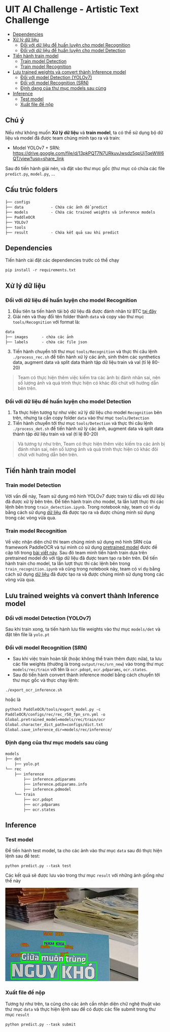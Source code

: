 

# UIT AI Challenge - Artistic Text Challenge

- [Dependencies](#dependencies)
- [Xử lý dữ liệu](#PDATA)
  * [Đối với dữ liệu để huấn luyện cho model Recognition](#PDATA-REC)
  * [Đối với dữ liệu để huấn luyện cho model Detection](#PDATA-DET)
- [Tiến hành train model](#TRAIN)
  * [Train model Detection](#TRAIN-DET)
  * [Train model Recognition](#TRAIN-REC)
- [Lưu trained weights và convert thành Inference model](#STORE)
  * [Đối với model Detection (YOLOv7)](#STORE-DET)
  * [Đối với model Recognition (SRN)](#STORE-REC)
  * [Định dạng của thư mục models sau cùng](#STORE-FINAL)
- [Inference](#INFER)
  * [Test model](#INFER-TEST)
  * [Xuất file để nộp](#INFER-SUBMIT)


## Chú ý

Nếu như không muốn **Xử lý dữ liệu** và **train model**, ta có thể sử dụng bộ dữ liệu và model đã được team chúng mình tạo ra và train:

- Model YOLOv7 + SRN: https://drive.google.com/file/d/13pkPQT7N7URkuvJwsdz5qpUjTqeWW6QT/view?usp=share_link 

Sau đó tiến hành giải nén, và đặt vào thư mục gốc (thư mục có chứa các file `predict.py`, `model.py`, ... 

## Cấu trúc folders

```
├── configs	
├── data			- Chứa các ảnh để predict
├── models			- Chứa các trained weights và inference models
├── PaddleOCR
├── YOLOv7
├── tools
├── result			- Chứa kết quả sau khi predict
```

## Dependencies
Tiến hành cài đặt các dependencies trước có thể chạy
```
pip install -r requirements.txt
```

<a name="PDATA"></a>
## Xử lý dữ liệu

<a name="PDATA-REC"></a>
### Đối với dữ liệu để huấn luyện cho model Recognition

1. Đầu tiên ta tiến hành tải bộ dữ liệu đã được đánh nhãn từ BTC [tại đây](https://drive.google.com/file/u/3/d/1NJJA1A8I2Xj5-107E3DFohBNzjWyaaf7/view?usp=share_link)
2. Giải nén và thay đổi tên folder thành `data` và copy vào thư mục `tools/Recognition` với format là:
```
data
├── images 		- chứa các ảnh
├── labels 		- chứa các file json
```
3. Tiến hành chuyển tới thư mục `tools/Recognition` và thực thi câu lệnh `./process_rec.sh` để tiến hành xử lý các ảnh, sinh thêm các synthetics data, augment data và split data thành tập dữ liệu train và val (tỉ lệ 80-20)

> Team có thực hiện thêm việc kiếm tra các ảnh bị đánh nhãn sai, nên số lượng ảnh và quá trình thực hiện có khác đôi chút với hướng dẫn bên trên.

<a name="PDATA-DET"></a>
### Đối với dữ liệu để huấn luyện cho model Detection

1. Ta thực hiện tương tự như việc xử lý dữ liệu cho model `Recognition` bên trên, nhưng ta cần copy folder `data` vào thư mục `tools/Detection` 
2. Tiến hành chuyển tới thư mục `tools/Detection` và thực thi câu lệnh `./process_det.sh` để tiến hành xử lý các ảnh, augment data và split data thành tập dữ liệu train và val (tỉ lệ 80-20)  

> Và tương tự như trên, Team có thực hiện thêm việc kiếm tra các ảnh bị đánh nhãn sai, nên số lượng ảnh và quá trình thực hiện có khác đôi chút với hướng dẫn bên trên.

<a name="TRAIN"></a>
## Tiến hành train model

<a name="TRAIN-DET"></a>
### Train model Detection
Với vấn đề này, Team sử dụng mô hình YOLOv7 được train từ đầu với dữ liệu đã được xử lý bên trên. Để tiến hành train cho model, ta lần lượt thực thi các lệnh bên trong `train_detection.ipynb`.  Trong notebook này, team có ví dụ bằng cách sử dụng [dữ liệu](https://drive.google.com/file/d/1sohRPX_oUXKt6RjwYVR0EJkBJtATmX2o/view) đã được tạo ra và được chúng mình sử dụng trong các vòng vừa qua.

<a name="TRAIN-REC"></a>
### Train model Recognition
Về việc nhận diện chữ thì team chúng mình sử dụng mô hình SRN của framework PaddleOCR và tụi mình có sử dụng [pretrained model](https://paddleocr.bj.bcebos.com/dygraph_v2.0/en/rec_r50_vd_srn_train.tar) được đề cập tới trong [bài viết này](https://github.com/PaddlePaddle/PaddleOCR/blob/release/2.6/doc/doc_en/algorithm_rec_srn_en.md#1). Sau đó team mình tiến hành train dựa trên pretrained model đó với tập dữ liệu đã được team tạo ra bên trên. Để tiến hành train cho model, ta lần lượt thực thi các lệnh bên trong `train_recognition.ipynb` và cũng trong notebook này, team có ví dụ bằng cách sử dụng [dữ liệu](https://drive.google.com/file/d/1zbmLSW3t7hFq4nd1_GYHqDNHU5ggLKBB/view) đã được tạo ra và được chúng mình sử dụng trong các vòng vừa qua.

<a name="STORE"></a>
## Lưu trained weights và convert thành Inference model

<a name="STORE-DET"></a>
### Đối với model Detection (YOLOv7)

Sau khi train xong, ta tiến hành lưu file weights vào thư mục `models/det` và đặt tên file là `yolo.pt`

<a name="STORE-REC"></a>
### Đối với model Recognition (SRN)

- Sau khi việc train hoàn tất (hoặc không thể train thêm được nữa), ta lưu các file weights (thường là trong `output/rec/srn_new`) vào trong thư mục `models/rec/train` với tên là `ocr.pdopt`, `ocr.pdparams`, `ocr.states`.
- Sau đó tiến hành convert thành inference model bằng cách chuyển tới thư mục gốc và thực chạy lệnh:
```
./export_ocr_inference.sh
```

hoặc là

```
python3 PaddleOCR/tools/export_model.py -c PaddleOCR/configs/rec/rec_r50_fpn_srn.yml -o Global.pretrained_model=models/rec/train/ocr Global.character_dict_path=configs/dict.txt Global.save_inference_dir=models/rec/inference/
```

<a name="STORE-FINAL"></a>
### Định dạng của thư mục models sau cùng
```
models
├── det
	├── yolo.pt 
└── rec
    ├── inference
		├── inference.pdiparams
		├── inference.pdiparams.info	
		├── inference.pdmodel	
    └── train
	    ├── ocr.pdopt
		├── ocr.pdparams	
		├── ocr.states	
```

<a name="INFER"></a>
## Inference

<a name="INFER-TEST"></a>
### Test model

Để tiến hành test model, ta cho các ảnh vào thư mục `data` sau đó thực hiện lệnh sau để test:

```
python predict.py --task test
```

Các kết quả sẽ được lưu vào trong thư mục `result` với những ảnh giống như thế này

![Image](result/im0005.jpg)

<a name="INFER-SUBMIT"></a>
### Xuất file để nộp

Tương tự như trên, ta cũng cho các ảnh cần nhận diện chữ nghệ thuật vào thư mục `data` và thực hiện lệnh sau để có được các file submit trong thư mục `result`

```
python predict.py --task submit
```
